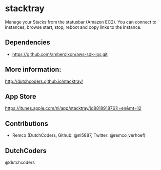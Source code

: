 stacktray
=========
Manage your Stacks from the statusbar (Amazon EC2). You can connect to instances, browse start, stop, reboot and copy links to the instance.

## Dependencies
* https://github.com/amberdixon/aws-sdk-ios.git

## More information:
http://dutchcoders.github.io/stacktray/

## App Store
https://itunes.apple.com/nl/app/stacktray/id881891876?l=en&mt=12

## Contributions
* Remco (DutchCoders, Github: @nl5887, Twitter: @remco_verhoef)


## DutchCoders
@dutchcoders
